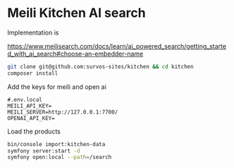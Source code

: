 # Meili Kitchen AI search

Implementation is

https://www.meilisearch.com/docs/learn/ai_powered_search/getting_started_with_ai_search#choose-an-embedder-name

```bash
git clone git@github.com:survos-sites/kitchen && cd kitchen
composer install
```

Add the keys for meili and open ai

```
#.env.local
MEILI_API_KEY=
MEILI_SERVER=http://127.0.0.1:7700/
OPENAI_API_KEY=
```

Load the products

```bash
bin/console import:kitchen-data
symfony server:start -d
symfony open:local --path=/search
```
